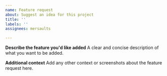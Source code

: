 ```yaml
---
name: Feature request
about: Suggest an idea for this project
title: ''
labels: ''
assignees: mersaults

---
```


**Describe the feature you'd like added**
A clear and concise description of what you want to be added.

**Additional context**
Add any other context or screenshots about the feature request here.
